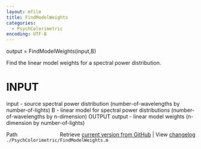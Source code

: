 ```yaml
---
layout: mfile
title: FindModelWeights
categories:
  - PsychColorimetric
encoding: UTF-8
---
```


output = FindModelWeights(input,B)

Find the linear model weights for a spectral
power distribution.

# INPUT
  input - source spectral power distribution
          (number-of-wavelengths by number-of-lights)
  B - linear model for spectral power distributions
          (number-of-wavelengths by n-dimension)
OUTPUT
  output - linear model weights
           (n-dimension by number-of-lights)


<div class="code_header" style="text-align:right;">
  <span style="float:left;">Path&nbsp;&nbsp;</span> <span class="counter">Retrieve <a href=
  "https://raw.github.com/Psychtoolbox-3/Psychtoolbox-3/beta/./PsychColorimetric/FindModelWeights.m">current version from GitHub</a> | View <a href=
  "https://github.com/Psychtoolbox-3/Psychtoolbox-3/commits/beta/./PsychColorimetric/FindModelWeights.m">changelog</a></span>
</div>
<div class="code">
  <code>./PsychColorimetric/FindModelWeights.m</code>
</div>
